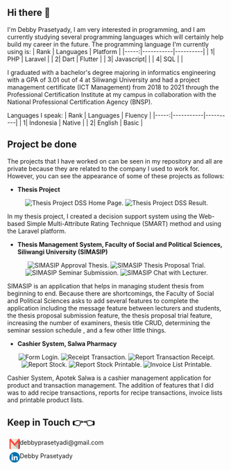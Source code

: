 ## Hi there 👋
I'm Debby Prasetyady, I am very interested in programming, and I am currently studying several programming languages which will certainly help build my career in the future. The programming language I'm currently using is:
| Rank | Languages | Platform |
|-----:|-----------|----------|
|     1| PHP       | Laravel  |
|     2| Dart      | Flutter  |
|     3| Javascript|          |
|     4| SQL       |          |

I graduated with a bachelor's degree majoring in informatics engineering with a GPA of 3.01 out of 4 at Siliwangi University and had a project management certificate (ICT Management) from 2018 to 2021 through the Professional Certification Institute at my campus in collaboration with the National Professional Certification Agency (BNSP).

Languages I speak:
| Rank | Languages | Fluency  |
|-----:|-----------|----------|
|     1| Indonesia | Native   |
|     2| English   | Basic    |

## Project be done
The projects that I have worked on can be seen in my repository and all are private because they are related to the company I used to work for. However, you can see the appearance of some of these projects as follows:
<br>

* **Thesis Project**
<p align="center">
  <img alt="Thesis Project DSS Home Page." src="https://drive.google.com/uc?export=view&id=1WNVyqOaW15gZong9sf80zCvtQNebBO0A" style="width: 400px; height: 300px">
  <img alt="Thesis Project DSS Result." src="https://drive.google.com/uc?export=view&id=1WOwuDD-hUNnqCKW-KMF-wVKEB9QrpRLU" style="width: 400px; height: 300px">
</p>
In my thesis project, I created a decision support system using the Web-based Simple Multi-Attribute Rating Technique (SMART) method and using the Laravel platform.
<p></p>

* **Thesis Management System, Faculty of Social and Political Sciences, Siliwangi University (SIMASIP)**
<p align="center">
  <img alt="SIMASIP Approval Thesis." src="https://drive.google.com/uc?export=view&id=12wtB6VZBux5gQZwBRvkmU-okPHHn7QLS" style="width: 400px; height: 300px">
  <img alt="SIMASIP Thesis Proposal Trial." src="https://drive.google.com/uc?export=view&id=13HLPYDkv-0CCBMzPy8Wz1G-XMvYvScv3" style="width: 400px; height: 300px">
  <img alt="SIMASIP Seminar Submission." src="https://drive.google.com/uc?export=view&id=12uGRGB47AoQKdPJ1PYHnyh0IGObwcZBw" style="width: 400px; height: 300px">
  <img alt="SIMASIP Chat with Lecturer." src="https://drive.google.com/uc?export=view&id=126I2HFwPRF0jZhg6SatEftD8sw2j8y6O" style="width: 400px; height: 300px">
</p>
SIMASIP is an application that helps in managing student thesis from beginning to end. Because there are shortcomings, the Faculty of Social and Political Sciences asks to add several features to complete the application including the message feature between lecturers and students, the thesis proposal submission feature, the thesis proposal trial feature, increasing the number of examiners, thesis title CRUD, determining the seminar session schedule , and a few other little things.
<p></p>

* **Cashier System, Salwa Pharmacy**
<p align="center">
  <img alt="Form Login." src="https://drive.google.com/uc?export=view&id=13b-iPfq8Box2gPpqTg94rUMA_NyDGxvE" style="width: 250px; height: auto">
  <img alt="Receipt Transaction." src="https://drive.google.com/uc?export=view&id=13e_d4kyXMiPG7PZd6uhRhkP-JvnPM5Fh" style="width: 250px; height: auto">
  <img alt="Report Transaction Receipt." src="https://drive.google.com/uc?export=view&id=13n-0k3d391s2OqWl_el66OjtoGPLj6QT" style="width: 250px; height: auto">
  <img alt="Report Stock." src="https://drive.google.com/uc?export=view&id=13oCPvDa4rKDshoAlAb19nYfBOtmN8Xlx" style="width: 250px; height: auto">
  <img alt="Report Stock Printable." src="https://drive.google.com/uc?export=view&id=13syWd3CtB_3J8irKUUV3hjgSkY9gXIIX" style="width: 250px; height: auto">
  <img alt="Invoice List Printable." src="https://drive.google.com/uc?export=view&id=13o4cEF3-82eZ5zI4iqoLfM-LK74g-mLE" style="width: 250px; height: auto">
</p>
Cashier System, Apotek Salwa is a cashier management application for product and transaction management. The addition of features that I did was to add recipe transactions, reports for recipe transactions, invoice lists and printable product lists.

## Keep in Touch 👉👈
<p>
  <span>
    <img alt="Gmail" src="/assets/img/gmail-icon.png" style="width:24px; height: 24px; display: inline; float: left; margin-left: 5px">
    debbyprasetyadi@gmail.com
  </span>
</p>
<p>
  <span>
    <img alt="LinkedIn" src="/assets/img/linkedin-icon.png" style="width:24px; height: 24px; display: inline; float: left; margin-left: 5px">
    Debby Prasetyady
  </span>
</p>
<!--
<p>
  <span>
    <img alt="Whatsapp" src="/assets/img/whatsapp-icon.png" style="width:24px; height: 24px; display: inline; float: left; margin-left: 5px">
    +6283840995412
  </span>
</p>
-->

<!--
**depsv/depsv** is a ✨ _special_ ✨ repository because its `README.md` (this file) appears on your GitHub profile.

Here are some ideas to get you started:

- 🔭 I’m currently working on ...
- 🌱 I’m currently learning ...
- 👯 I’m looking to collaborate on ...
- 🤔 I’m looking for help with ...
- 💬 Ask me about ...
- 📫 How to reach me: ...
- 😄 Pronouns: ...
- ⚡ Fun fact: ...
-->
